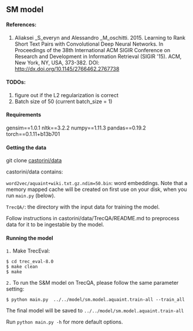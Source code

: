 ## SM model 

#### References:
1. Aliaksei _S_everyn and Alessandro _M_oschitti. 2015. Learning to Rank Short Text Pairs with Convolutional Deep Neural Networks. In Proceedings of the 38th International ACM SIGIR Conference on Research and Development in Information Retrieval (SIGIR '15). ACM, New York, NY, USA, 373-382. DOI: http://dx.doi.org/10.1145/2766462.2767738


#### TODOs:
1. figure out if the L2 regularization is correct
2. Batch size of 50 (current batch_size = 1)

#### Requirements
gensim==1.0.1
nltk==3.2.2
numpy==1.11.3
pandas==0.19.2
torch==0.1.11+b13b701

#### Getting the data

git clone [castorini/data](https://github.com/castorini/data)

castorini/data contains:

```word2vec/aquaint+wiki.txt.gz.ndim=50.bin```: word embeddings.
Note that a memory mapped cache will be created on first use on your disk, when you run ```main.py``` (below).

```TrecQA/```: the directory with the input data for training the model.

Follow instructions in castorini/data/TrecQA/README.md to preprocess data for it to be ingestable by the model.


#### Running the model

``1.`` Make TrecEval:
```
$ cd trec_eval-8.0
$ make clean
$ make
```

``2.`` To run the S&M model on TrecQA, please follow the same parameter setting:
```
$ python main.py  ../../model/sm.model.aquaint.train-all --train_all
```
The final model will be saved to ```../../model/sm.model.aquaint.train-all```

Run ```python main.py -h``` for more default options.

